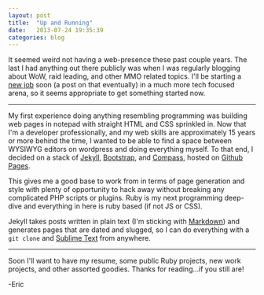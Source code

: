 ```yaml
---
layout: post
title:  "Up and Running"
date:   2013-07-24 19:35:39
categories: blog
---
```


It seemed weird not having a web-presence these past couple years. The last I had anything out there publicly was when I was regularly blogging about WoW, raid leading, and other MMO related topics. I'll be starting a [new job][schell] soon (a post on that eventually) in a much more tech focused arena, so it seems appropriate to get something started now.

***

My first experience doing anything resembling programming was building web pages in notepad with straight HTML and CSS sprinkled in. Now that I'm a developer professionally, and my web skills are approximately 15 years or more behind the time, I wanted to be able to find a space between WYSIWYG editors on wordpress and doing everything myself. To that end, I decided on a stack of [Jekyll][jekyll], [Bootstrap][bootstrap], and [Compass][compass], hosted on [Github Pages][github].

This gives me a good base to work from in terms of page generation and style with plenty of opportunity to hack away without breaking any complicated PHP scripts or plugins. Ruby is my next programming deep-dive and everything in here is ruby based (if not JS or CSS).

Jekyll takes posts written in plain text (I'm sticking with [Markdown][md]) and generates pages that are dated and slugged, so I can do everything with a `git clone` and [Sublime Text][text] from anywhere.

***

Soon I'll want to have my resume, some public Ruby projects, new work projects, and other assorted goodies. Thanks for reading...if you still are!

-Eric

[schell]: http://www.schellgames.com
[jekyll]: http://jekyllrb.com
[bootstrap]: http://twitter.github.io/bootstrap/index.html
[compass]: http://compass-style.org/
[github]: http://github.com/
[md]: http://daringfireball.net/projects/markdown/syntax
[text]: http://www.sublimetext.com/
